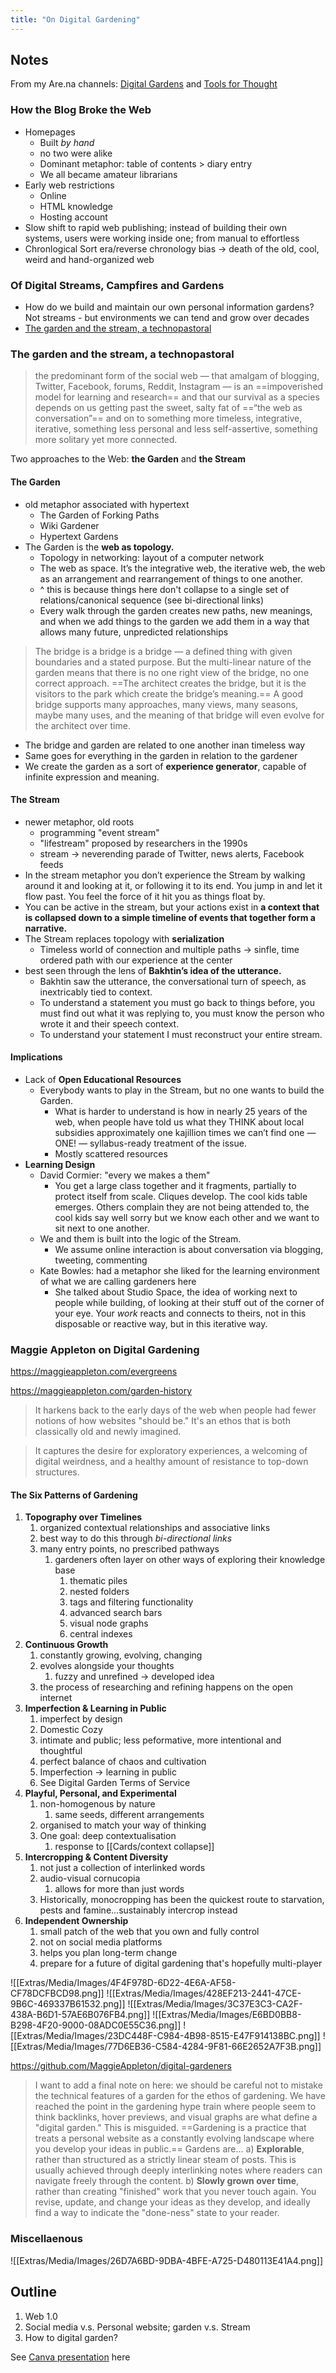 ```yaml
---
title: "On Digital Gardening"
---
```

## Notes
From my Are.na channels: [Digital Gardens](https://www.are.na/bianca-aguilar/digital-gardens-dzctygsih6y) and [Tools for Thought](https://www.are.na/bianca-aguilar/tools-for-thought-w7et3bbvndy)
### How the Blog Broke the Web
+ Homepages
	+ Built *by hand*
	+ no two were alike
	+ Dominant metaphor: table of contents > diary entry
	+ We all became amateur librarians
+ Early web restrictions
	+ Online
	+ HTML knowledge
	+ Hosting account
+ Slow shift to rapid web publishing; instead of building their own systems, users were working inside one; from manual to effortless
+ Chronlogical Sort era/reverse chronology bias -> death of the old, cool, weird and hand-organized web
### Of Digital Streams, Campfires and Gardens
+ How do we build and maintain our own personal information gardens? Not streams - but environments we can tend and grow over decades
+ [The garden and the stream, a technopastoral](https://hapgood.us/2015/10/17/the-garden-and-the-stream-a-technopastoral/)
### The garden and the stream, a technopastoral
> the predominant form of the social web — that amalgam of blogging, Twitter, Facebook, forums, Reddit, Instagram — is an ==impoverished model for learning and research== and that our survival as a species depends on us getting past the sweet, salty fat of ==“the web as conversation”== and on to something more timeless, integrative, iterative, something less personal and less self-assertive, something more solitary yet more connected.

Two approaches to the Web: **the Garden** and **the Stream**

#### The Garden
+ old metaphor associated with hypertext
	+ The Garden of Forking Paths
	+ Wiki Gardener
	+ Hypertext Gardens
+ The Garden is the **web as topology.**
	+ Topology in networking: layout of a computer network
	+ The web as space. It’s the integrative web, the iterative web, the web as an arrangement and rearrangement of things to one another.
	+ ^ this is because things here don't collapse to a single set of relations/canonical sequence (see bi-directional links)
	+ Every walk through the garden creates new paths, new meanings, and when we add things to the garden we add them in a way that allows many future, unpredicted relationships

> The bridge is a bridge is a bridge — a defined thing with given boundaries and a stated purpose. But the multi-linear nature of the garden means that there is no one right view of the bridge, no one correct approach. ==The architect creates the bridge, but it is the visitors to the park which create the bridge’s meaning.== A good bridge supports many approaches, many views, many seasons, maybe many uses, and the meaning of that bridge will even evolve for the architect over time.

+ The bridge and garden are related to one another inan timeless way
+ Same goes for everything in the garden in relation to the gardener
+ We create the garden as a sort of **experience generator**, capable of infinite expression and meaning.
#### The Stream
+ newer metaphor, old roots
	+ programming "event stream"
	+ "lifestream" proposed by researchers in the 1990s
	+ stream -> neverending parade of Twitter, news alerts, Facebook feeds
+ In the stream metaphor you don’t experience the Stream by walking around it and looking at it, or following it to its end. You jump in and let it flow past. You feel the force of it hit you as things float by.
+ You can be active in the stream, but your actions exist in **a context that is collapsed down to a simple timeline of events that together form a narrative.**
+ The Stream replaces topology with **serialization**
	+ Timeless world of connection and multiple paths -> sinfle, time ordered path with our experience at the center
+ best seen through the lens of **Bakhtin’s idea of the utterance.** 
	+ Bakhtin saw the utterance, the conversational turn of speech, as inextricably tied to context.
	+ To understand a statement you must go back to things before, you must find out what it was replying to, you must know the person who wrote it and their speech context. 
	+ To understand your statement I must reconstruct your entire stream.
#### Implications
+ Lack of **Open Educational Resources**
	+ Everybody wants to play in the Stream, but no one wants to build the Garden.
		+ What is harder to understand is how in nearly 25 years of the web, when people have told us what they THINK about local subsidies approximately one kajillion times we can’t find one — ONE! — syllabus-ready treatment of the issue.
		+ Mostly scattered resources
+ **Learning Design**
	+ David Cormier: "every we makes a them"
		+ You get a large class together and it fragments, partially to protect itself from scale. Cliques develop. The cool kids table emerges. Others complain they are not being attended to, the cool kids say well sorry but we know each other and we want to sit next to one another.
	+ We and them is built into the logic of the Stream.
		+ We assume online interaction is about conversation via blogging, tweeting, commenting
	+ Kate Bowles: had a metaphor she liked for the learning environment of what we are calling gardeners here
		+ She talked about Studio Space, the idea of working next to people while building, of looking at their stuff out of the corner of your eye. Your *work* reacts and connects to theirs, not in this disposable or reactive way, but in this iterative way.
### Maggie Appleton on Digital Gardening
https://maggieappleton.com/evergreens

https://maggieappleton.com/garden-history
> It harkens back to the early days of the web when people had fewer notions of how websites "should be." It's an ethos that is both classically old and newly imagined.

> It captures the desire for exploratory experiences, a welcoming of digital weirdness, and a healthy amount of resistance to top-down structures.

#### The Six Patterns of Gardening
1. **Topography over Timelines**
	1. organized contextual relationships and associative links
	2. best way to do this through *bi-directional links*
	3. many entry points, no prescribed pathways
		1. gardeners often layer on other ways of exploring their knowledge base
			1. thematic piles
			2. nested folders
			3. tags and filtering functionality
			4. advanced search bars
			5. visual node graphs
			6. central indexes
2. **Continuous Growth**
	1. constantly growing, evolving, changing
	2. evolves alongside your thoughts
		1. fuzzy and unrefined -> developed idea
	3. the process of researching and refining happens on the open internet
3. **Imperfection & Learning in Public**
	1. imperfect by design
	2. Domestic Cozy
	3. intimate and public; less peformative, more intentional and thoughtful
	4. perfect balance of chaos and cultivation
	5. Imperfection -> learning in public
	6. See Digital Garden Terms of Service
4. **Playful, Personal, and Experimental**
	1. non-homogenous by nature
		1. same seeds, different arrangements
	2. organised to match your way of thinking
	3. One goal: deep contextualisation
		1. response to [[Cards/context collapse]]
5. **Intercropping & Content Diversity**
	1. not just a collection of interlinked words
	2. audio-visual cornucopia
		1. allows for more than just words
	3. Historically, monocropping has been the quickest route to starvation, pests and famine...sustainably intercrop instead
6. **Independent Ownership**
	1. small patch of the web that you own and fully control
	2. not on social media platforms
	3. helps you plan long-term change
	4. prepare for a future of digital gardening that's hopefully multi-player

![[Extras/Media/Images/4F4F978D-6D22-4E6A-AF58-CF78DCFBCD98.png]]
![[Extras/Media/Images/428EF213-2441-47CE-9B6C-469337B61532.png]]
![[Extras/Media/Images/3C37E3C3-CA2F-438A-B6D1-57AE6B076FB4.png]]
![[Extras/Media/Images/E6BD0BB8-B298-4F20-9000-08ADC0E55C36.png]]
![[Extras/Media/Images/23DC448F-C984-4B98-8515-E47F914138BC.png]]
![[Extras/Media/Images/77D6EB36-C584-4284-9F81-66E2652A7F3B.png]]

https://github.com/MaggieAppleton/digital-gardeners

> I want to add a final note on here: we should be careful not to mistake the technical features of a garden for the ethos of gardening. We have reached the point in the gardening hype train where people seem to think backlinks, hover previews, and visual graphs are what define a "digital garden."
This is misguided. ==Gardening is a practice that treats a personal website as a constantly evolving landscape where you develop your ideas in public.==
Gardens are...
a) **Explorable**, rather than structured as a strictly linear steam of posts. This is usually achieved through deeply interlinking notes where readers can navigate freely through the content.
b) **Slowly grown over time**, rather than creating "finished" work that you never touch again. You revise, update, and change your ideas as they develop, and ideally find a way to indicate the "done-ness" state to your reader.


### Miscellaenous
![[Extras/Media/Images/26D7A6BD-9DBA-4BFE-A725-D480113E41A4.png]]

## Outline
1. Web 1.0
2. Social media v.s. Personal website; garden v.s. Stream
3. How to digital garden?

See [Canva presentation](https://www.canva.com/design/DAEoK0lzF08/M3TtHaixZ62lXzHS7rvSpA/edit) here